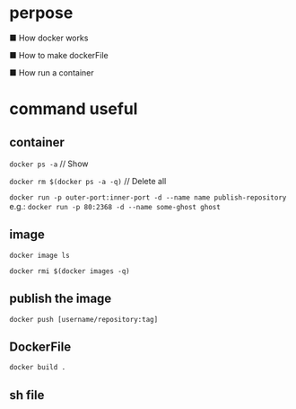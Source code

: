 # perpose

■ How docker works

■ How to make dockerFile

■ How run a container 


# command useful

## container

````docker ps -a```` // Show

````docker rm $(docker ps -a -q)````  // Delete all

````docker run -p outer-port:inner-port -d --name name publish-repository````
e.g.: ````docker run -p 80:2368 -d --name some-ghost ghost````

## image

````docker image ls````

````docker rmi $(docker images -q)````

## publish the image 

````docker push [username/repository:tag]````

## DockerFile

````docker build .````


## sh file



